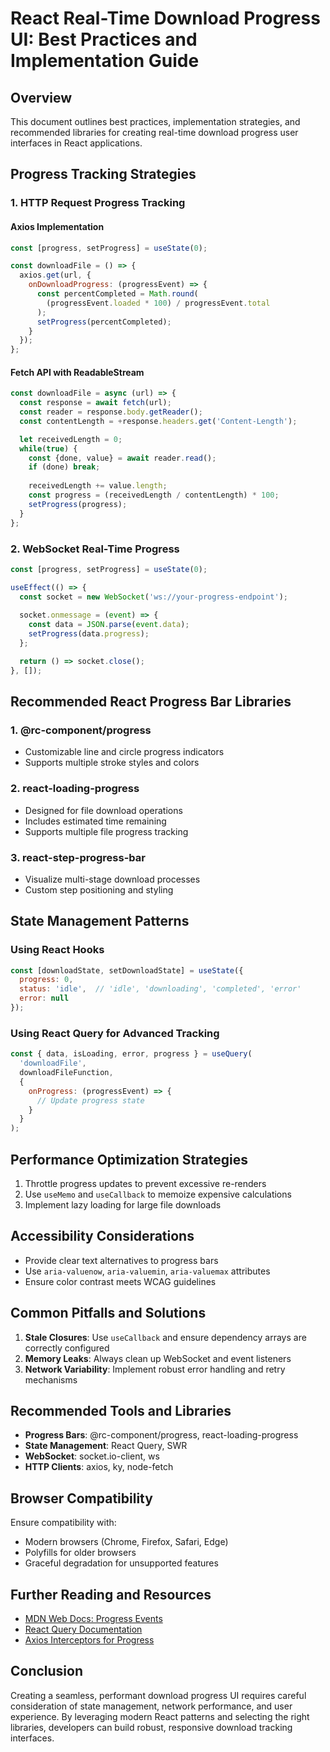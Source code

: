 # React Real-Time Download Progress UI: Best Practices and Implementation Guide

## Overview

This document outlines best practices, implementation strategies, and recommended libraries for creating real-time download progress user interfaces in React applications.

## Progress Tracking Strategies

### 1. HTTP Request Progress Tracking

#### Axios Implementation
```javascript
const [progress, setProgress] = useState(0);

const downloadFile = () => {
  axios.get(url, {
    onDownloadProgress: (progressEvent) => {
      const percentCompleted = Math.round(
        (progressEvent.loaded * 100) / progressEvent.total
      );
      setProgress(percentCompleted);
    }
  });
};
```

#### Fetch API with ReadableStream
```javascript
const downloadFile = async (url) => {
  const response = await fetch(url);
  const reader = response.body.getReader();
  const contentLength = +response.headers.get('Content-Length');

  let receivedLength = 0;
  while(true) {
    const {done, value} = await reader.read();
    if (done) break;
    
    receivedLength += value.length;
    const progress = (receivedLength / contentLength) * 100;
    setProgress(progress);
  }
};
```

### 2. WebSocket Real-Time Progress

```javascript
const [progress, setProgress] = useState(0);

useEffect(() => {
  const socket = new WebSocket('ws://your-progress-endpoint');
  
  socket.onmessage = (event) => {
    const data = JSON.parse(event.data);
    setProgress(data.progress);
  };

  return () => socket.close();
}, []);
```

## Recommended React Progress Bar Libraries

### 1. @rc-component/progress
- Customizable line and circle progress indicators
- Supports multiple stroke styles and colors

### 2. react-loading-progress
- Designed for file download operations
- Includes estimated time remaining
- Supports multiple file progress tracking

### 3. react-step-progress-bar
- Visualize multi-stage download processes
- Custom step positioning and styling

## State Management Patterns

### Using React Hooks
```javascript
const [downloadState, setDownloadState] = useState({
  progress: 0,
  status: 'idle',  // 'idle', 'downloading', 'completed', 'error'
  error: null
});
```

### Using React Query for Advanced Tracking
```javascript
const { data, isLoading, error, progress } = useQuery(
  'downloadFile',
  downloadFileFunction,
  {
    onProgress: (progressEvent) => {
      // Update progress state
    }
  }
);
```

## Performance Optimization Strategies

1. Throttle progress updates to prevent excessive re-renders
2. Use `useMemo` and `useCallback` to memoize expensive calculations
3. Implement lazy loading for large file downloads

## Accessibility Considerations

- Provide clear text alternatives to progress bars
- Use `aria-valuenow`, `aria-valuemin`, `aria-valuemax` attributes
- Ensure color contrast meets WCAG guidelines

## Common Pitfalls and Solutions

1. **Stale Closures**: Use `useCallback` and ensure dependency arrays are correctly configured
2. **Memory Leaks**: Always clean up WebSocket and event listeners
3. **Network Variability**: Implement robust error handling and retry mechanisms

## Recommended Tools and Libraries

- **Progress Bars**: @rc-component/progress, react-loading-progress
- **State Management**: React Query, SWR
- **WebSocket**: socket.io-client, ws
- **HTTP Clients**: axios, ky, node-fetch

## Browser Compatibility

Ensure compatibility with:
- Modern browsers (Chrome, Firefox, Safari, Edge)
- Polyfills for older browsers
- Graceful degradation for unsupported features

## Further Reading and Resources

- [MDN Web Docs: Progress Events](https://developer.mozilla.org/en-US/docs/Web/API/ProgressEvent)
- [React Query Documentation](https://react-query.tanstack.com/)
- [Axios Interceptors for Progress](https://axios-http.com/docs/interceptors)

## Conclusion

Creating a seamless, performant download progress UI requires careful consideration of state management, network performance, and user experience. By leveraging modern React patterns and selecting the right libraries, developers can build robust, responsive download tracking interfaces.